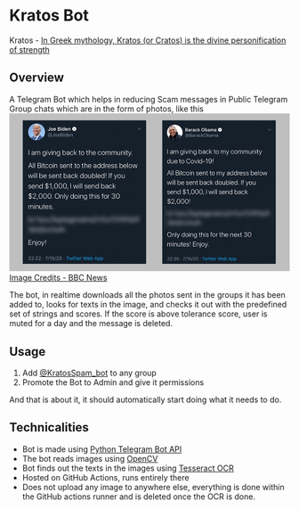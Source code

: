 # Kratos Bot
Kratos - [In Greek mythology, Kratos (or Cratos) is the divine personification of strength](https://en.wikipedia.org/wiki/Kratos_(mythology))

## Overview
A Telegram Bot which helps in reducing Scam messages in Public Telegram Group chats which are in the form of photos, like this ![Twitter Scam](assets/images/sample_scam_0.png)
[Image Credits - BBC News](https://www.bbc.com/news/technology-57152924)

The bot, in realtime downloads all the photos sent in the groups it has been added to, looks for texts in the image, 
and checks it out with the predefined set of strings and scores. If the score is above tolerance score, user is muted 
for a day and the message is deleted. 

## Usage
1. Add [@KratosSpam_bot](https://www.t.me/KratosSpam_Bot) to any group
2. Promote the Bot to Admin and give it permissions

And that is about it, it should automatically start doing what it needs to do. 

## Technicalities 
- Bot is made using [Python Telegram Bot API](https://python-telegram-bot.readthedocs.io/en/stable/#)
- The bot reads images using [OpenCV](https://opencv.org/)
- Bot finds out the texts in the images using [Tesseract OCR](https://opensource.google/projects/tesseract)
- Hosted on GitHub Actions, runs entirely there
- Does not upload any image to anywhere else, everything is done within the GitHub actions runner and is deleted once the OCR is done.


